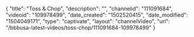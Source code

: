{
    "title": "Toss &amp; Chop",
    "description": "",
    "channelid": "111091684",
    "videoid": "109978499",
    "date_created": "1502520415",
    "date_modified": "1504049171",
    "type": "captivate",
    "layout": "channelVideo",
    "url": "\/bbbusa-latest-videos\/toss-chop\/111091684-109978499"
}